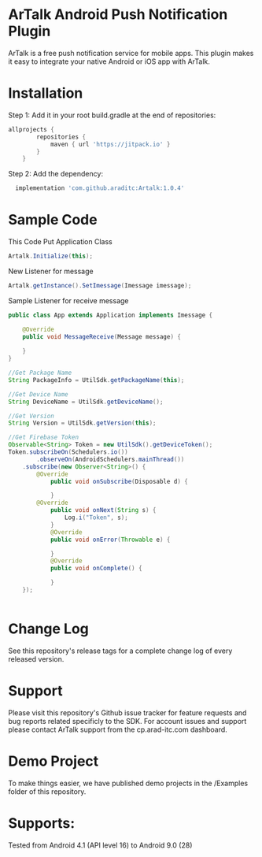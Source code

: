 # ArTalk Android Push Notification Plugin
ArTalk is a free push notification service for mobile apps. This plugin makes it easy to integrate your native Android or iOS app with ArTalk.

# Installation
Step 1:
Add it in your root build.gradle at the end of repositories:
``` gradle
allprojects {
		repositories {
			maven { url 'https://jitpack.io' }
		}
	}
```
Step 2:
Add the dependency:
```gradle
  implementation 'com.github.araditc:Artalk:1.0.4'
```
# Sample Code
This Code Put Application Class 
```java
Artalk.Initialize(this);
```
New Listener for message
```java
Artalk.getInstance().SetImessage(Imessage imessage);
```
Sample Listener for receive message
```java
public class App extends Application implements Imessage {

    @Override
    public void MessageReceive(Message message) {
        
    }
}
```
```java
//Get Package Name 
String PackageInfo = UtilSdk.getPackageName(this);

//Get Device Name
String DeviceName = UtilSdk.getDeviceName();

//Get Version
String Version = UtilSdk.getVersion(this);

//Get Firebase Token
Observable<String> Token = new UtilSdk().getDeviceToken();
Token.subscribeOn(Schedulers.io())
        .observeOn(AndroidSchedulers.mainThread())
	.subscribe(new Observer<String>() {
	    @Override
            public void onSubscribe(Disposable d) {

            }
	    @Override
            public void onNext(String s) {
                Log.i("Token", s);
            }
            @Override
            public void onError(Throwable e) {

            }
            @Override
            public void onComplete() {

            }
	});
	
```
# Change Log
See this repository's release tags for a complete change log of every released version.

# Support
Please visit this repository's Github issue tracker for feature requests and bug reports related specificly to the SDK. For account issues and support please contact ArTalk support from the cp.arad-itc.com dashboard.

# Demo Project
To make things easier, we have published demo projects in the /Examples folder of this repository.

# Supports:
Tested from Android 4.1 (API level 16) to Android 9.0 (28)
